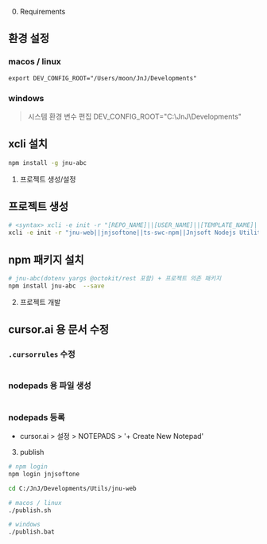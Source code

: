 0. Requirements

## 환경 설정

### macos / linux
```ini:~/.zshrc
export DEV_CONFIG_ROOT="/Users/moon/JnJ/Developments"
```

### windows
> 시스템 환경 변수 편집
DEV_CONFIG_ROOT="C:\JnJ\Developments"


## xcli 설치

```sh
npm install -g jnu-abc
```

1. 프로젝트 생성/설정

## 프로젝트 생성

```sh
# <syntax> xcli -e init -r "[REPO_NAME]||[USER_NAME]||[TEMPLATE_NAME]||[DESCRIPTION]"
xcli -e init -r "jnu-web||jnjsoftone||ts-swc-npm||Jnjsoft Nodejs Utility Library for Web(request, chrome(selenium), cheerio, ...) Support Functions in Typescript"
```

## npm 패키지 설치
```sh
# jnu-abc(dotenv yargs @octokit/rest 포함) + 프로젝트 의존 패키지
npm install jnu-abc  --save
```

2. 프로젝트 개발

## cursor.ai 용 문서 수정

### `.cursorrules` 수정
```yaml:.cursorrules
```

### nodepads 용 파일 생성

```md:docs/cursor/requirements.md
```

### nodepads 등록

- cursor.ai > 설정 > NOTEPADS > '+ Create New Notepad'


3. publish

```sh
# npm login
npm login jnjsoftone

cd C:/JnJ/Developments/Utils/jnu-web

# macos / linux
./publish.sh

# windows
./publish.bat
```
